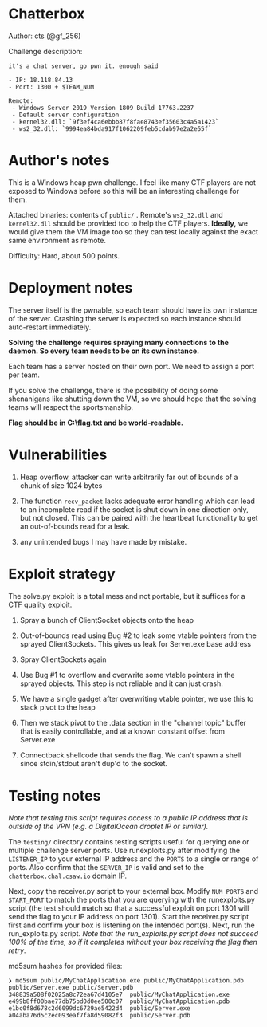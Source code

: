 # Chatterbox

Author: cts (@gf_256)

Challenge description:

```
it's a chat server, go pwn it. enough said

- IP: 18.118.84.13
- Port: 1300 + $TEAM_NUM

Remote:
 - Windows Server 2019 Version 1809 Build 17763.2237
 - Default server configuration
 - kernel32.dll: `9f3ef4ca6ebbb87f8fae8743ef35603c4a5a1423`
 - ws2_32.dll: `9994ea84bda917f1062209feb5cdab97e2a2e55f`
```

# Author's notes

This is a Windows heap pwn challenge. I feel like many CTF players are not exposed to Windows before so this will be an interesting challenge for them.

Attached binaries: contents of `public/` . Remote's `ws2_32.dll` and `kernel32.dll` should be provided too to help the CTF players.
**Ideally,** we would give them the VM image too so they can test locally against the exact same environment as remote.

Difficulty: Hard, about 500 points.

# Deployment notes

The server itself is the pwnable, so each team should have its own instance of the server. Crashing the server is expected so each instance should auto-restart immediately.

**Solving the challenge requires spraying many connections to the daemon. So every team needs to be on its own instance.**

Each team has a server hosted on their own port. We need to assign a port per team.

If you solve the challenge, there is the possibility of doing some shenanigans like shutting down the VM, so we should hope that the solving teams will respect the sportsmanship.

**Flag should be in C:\flag.txt and be world-readable.**

# Vulnerabilities

1. Heap overflow, attacker can write arbitrarily far out of bounds of a chunk of size 1024 bytes

2. The function `recv_packet` lacks adequate error handling which can lead to an incomplete read if the socket is shut down in one direction only, but not closed. This can be paired with the heartbeat functionality to get an out-of-bounds read for a leak.

3. any unintended bugs I may have made by mistake.

# Exploit strategy

The solve.py exploit is a total mess and not portable, but it suffices for a CTF quality exploit.

1. Spray a bunch of ClientSocket objects onto the heap

2. Out-of-bounds read using Bug #2 to leak some vtable pointers from the sprayed ClientSockets. This gives us leak for Server.exe base address

3. Spray ClientSockets again

4. Use Bug #1 to overflow and overwrite some vtable pointers in the sprayed objects. This step is not reliable and it can just crash.

5. We have a single gadget after overwriting vtable pointer, we use this to stack pivot to the heap

6. Then we stack pivot to the .data section in the "channel topic" buffer that is easily controllable, and at a known constant offset from Server.exe

7. Connectback shellcode that sends the flag. We can't spawn a shell since stdin/stdout aren't dup'd to the socket.

# Testing notes
*Note that testing this script requires access to a public IP address that is outside of the VPN (e.g. a DigitalOcean droplet IP or similar).*

The `testing/` directory contains testing scripts useful for querying one or multiple challenge server ports. Use runexploits.py after modifying the `LISTENER_IP` to your external IP address and the `PORTS` to a single or range of ports.  Also confirm that the `SERVER_IP` is valid and set to the `chatterbox.chal.csaw.io` domain IP.  

Next, copy the receiver.py script to your external box.  Modify `NUM_PORTS` and `START_PORT` to match the ports that you are querying with the runexploits.py script (the test should match so that a successful exploit on port 1301 will send the flag to your IP address on port 1301).  Start the receiver.py script first and confirm your box is listening on the intended port(s).  Next, run the run_exploits.py script.  *Note that the run_exploits.py script does not succeed 100% of the time, so if it completes without your box receiving the flag then retry*.  

md5sum hashes for provided files: 
```
❯ md5sum public/MyChatApplication.exe public/MyChatApplication.pdb public/Server.exe public/Server.pdb
348839a508f02025a8c72ea67d4105e7  public/MyChatApplication.exe
e499b8ff00bae77db75bd0d0ee500c07  public/MyChatApplication.pdb
e1bc0f8d678c2d6099dc6729ae5422d4  public/Server.exe
a04aba76d5c2ec093eaf7fa8d59082f3  public/Server.pdb
```